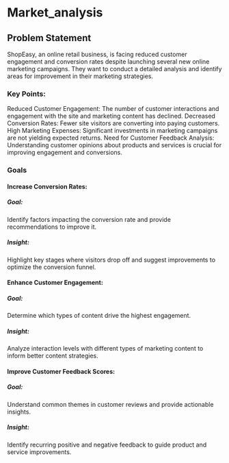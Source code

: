 # Market_analysis

## Problem Statement 
ShopEasy, an online retail business, is facing reduced customer engagement and conversion rates despite launching several new online marketing campaigns. They want to conduct a detailed analysis and identify areas for improvement in their marketing strategies.
### Key Points:
Reduced Customer Engagement: The number of customer interactions and engagement with the site and marketing content has declined.
Decreased Conversion Rates: Fewer site visitors are converting into paying customers.
High Marketing Expenses: Significant investments in marketing campaigns are not yielding expected returns.
Need for Customer Feedback Analysis: Understanding customer opinions about products and services is crucial for improving engagement and conversions.


### Goals
#### Increase Conversion Rates:
##### Goal:
Identify factors impacting the conversion rate and provide recommendations to improve it. 
##### Insight: 
Highlight key stages where visitors drop off and suggest improvements to optimize the conversion funnel.
#### Enhance Customer Engagement:
##### Goal:
Determine which types of content drive the highest engagement. 
##### Insight:
Analyze interaction levels with different types of marketing content to inform better content strategies.
#### Improve Customer Feedback Scores:
##### Goal: 
Understand common themes in customer reviews and provide actionable insights.
##### Insight: 
Identify recurring positive and negative feedback to guide product and service improvements.

